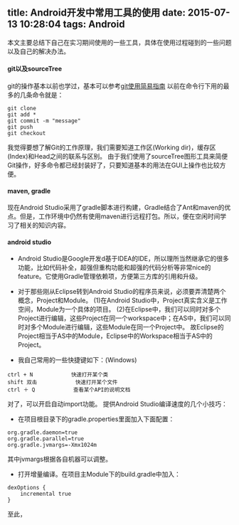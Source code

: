 title: Android开发中常用工具的使用
date: 2015-07-13 10:28:04
tags: Android
---

本文主要总结下自己在实习期间使用的一些工具，具体在使用过程碰到的一些问题以及自己的解决办法。
#### git以及sourceTree
git的操作基本以前也学过，基本可以参考[git使用简易指南](http://www.bootcss.com/p/git-guide/)
以前在命令行下用的最多的几条命令就是：
```
git clone
git add *
git commit -m "message"
git push 
git checkout
```
我觉得要想了解Git的工作原理，我们需要知道工作区(Working dir)，缓存区(Index)和Head之间的联系与区别。
由于我们使用了sourceTree图形工具来简便Git操作，好多命令都已经封装好了，只要知道基本的用法在GUI上操作也比较方便。
#### maven, gradle
现在Android Studio采用了gradle脚本进行构建，Gradle结合了Ant和maven的优点。但是，工作环境中仍然有使用maven进行远程打包。所以，便在空闲时间学习了相关的知识内容。


#### android studio
* Android Studio是Google开发d基于IDEA的IDE，所以理所当然继承它的很多功能，比如代码补全，超强但重构功能和超强的代码分析等非常nice的feature。它使用Gradle管理依赖项，方便第三方库的引用和升级。
* 对于那些刚从Eclipse转到Android Studio的程序员来说，必须要弄清楚两个概念，Project和Module。
(1)在Android Studio中，Project真实含义是工作空间，Module为一个具体的项目。
(2)在Eclipse中，我们可以同时对多个Project进行编辑，这些Project在同一个workspace中；在AS中，我们可以同时对多个Module进行编辑，这些Module在同一个Project中。
故Eclipse的Project相当于AS中的Module，Eclipse中的Workspace相当于AS中的Project。

* 我自己常用的一些快捷键如下：(Windows)
```
ctrl + N 			快速打开某个类 
shift 双击			快速打开某个文件
ctrl ＋ Q			查看某个API的说明文档
```
对了，可以开启自动import功能。
提供Android Studio编译速度的几个小技巧：
* 在项目根目录下的gradle.properties里面加入下面配置：
```
org.gradle.daemon=true
org.gradle.parallel=true
org.gradle.jvmargs=-Xmx1024m
```
其中jvmargs根据各自机器可以调整。
* 打开增量编译。在项目主Module下的build.gradle中加入：
```
dexOptions {
	incremental true
}
```

至此，















